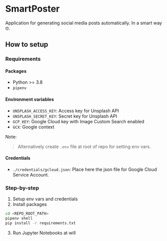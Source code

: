 # SmartPoster

Application for generating social media posts automatically. In a smart way 🤓.

## How to setup

### Requirements

#### Packages

* Python >= 3.8
* `pipenv`

#### Environment variables

* `UNSPLASH_ACCESS_KEY`: Access key for Unsplash API
* `UNSPLASH_SECRET_KEY`: Secret key for Unsplash API
* `GCP_KEY`: Google Cloud key with Image Custom Search enabled
* `GCX`: Google context

Note:

> Alternatively create `.env` file at root of repo for setting env vars.

#### Credentials

* `./credentials/gcloud.json`: Place here the json file for Google Cloud Service Account.


### Step-by-step

1. Setup env vars and credentials
2. Install packages

```bash
cd <REPO_ROOT_PATH>
pipenv shell
pip install -r requirements.txt
```

3. Run Jupyter Notebooks at will